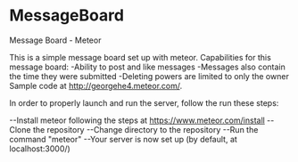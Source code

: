 # MessageBoard
Message Board - Meteor

This is a simple message board set up with meteor.
Capabilities for this message board:
-Ability to post and like messages
-Messages also contain the time they were submitted
-Deleting powers are limited to only the owner
Sample code at http://georgehe4.meteor.com/.

In order to properly launch and run the server, follow the run these steps:

--Install meteor following the steps at https://www.meteor.com/install
--Clone the repository
--Change directory to the repository
--Run the command "meteor"
--Your server is now set up (by default, at localhost:3000/)